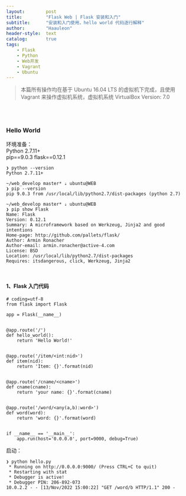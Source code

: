 ```yaml
---
layout:        post
title:         "Flask Web | Flask 安装和入门"
subtitle:      "安装和入门使用，hello world 代码逐行解释"
author:        "Haauleon"
header-style:  text
catalog:       true
tags:
    - Flask
    - Python
    - Web开发
    - Vagrant
    - Ubuntu
---
```


> 本篇所有操作均在基于 Ubuntu 16.04 LTS 的虚拟机下完成，且使用 Vagrant 来操作虚拟机系统，虚拟机系统 VirtualBox Version: 7.0 

<br>
<br>

### Hello World
环境准备：     
Python 2.7.11+      
pip==9.0.3 
flask==0.12.1           

```
❯ python --version
Python 2.7.11+

~/web_develop master* ⇣ ubuntu@WEB
❯ pip --version
pip 9.0.3 from /usr/local/lib/python2.7/dist-packages (python 2.7)

~/web_develop master* ⇣ ubuntu@WEB
❯ pip show Flask
Name: Flask
Version: 0.12.1
Summary: A microframework based on Werkzeug, Jinja2 and good intentions
Home-page: http://github.com/pallets/flask/
Author: Armin Ronacher
Author-email: armin.ronacher@active-4.com
License: BSD
Location: /usr/local/lib/python2.7/dist-packages
Requires: itsdangerous, click, Werkzeug, Jinja2
```

<br>

#### 1、Flask 入门代码    
```
# coding=utf-8
from flask import Flask

app = Flask(__name__)


@app.route('/')
def hello_world():
    return 'Hello World!'


@app.route('/item/<int:nid>')
def item(nid):
    return 'Item: {}'.format(nid)


@app.route('/cname/<cname>')
def cname(cname):
    return 'your name: {}'.format(cname)


@app.route('/word/<any(a,b):word>')
def word(word):
    return 'word: {}'.format(word)


if __name__ == '__main__':
    app.run(host='0.0.0.0', port=9000, debug=True)
```

启动：     
```
❯ python hello.py
 * Running on http://0.0.0.0:9000/ (Press CTRL+C to quit)
 * Restarting with stat
 * Debugger is active!
 * Debugger PIN: 206-892-073
10.0.2.2 - - [13/Nov/2022 15:00:22] "GET /word/b HTTP/1.1" 200 -
```
